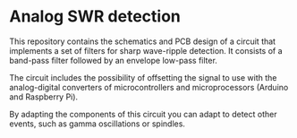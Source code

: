# Analog SWR detection

This repository contains the schematics and PCB design of a circuit that implements a set of filters for sharp wave-ripple detection. It consists of a band-pass filter followed by an envelope low-pass filter. 

The circuit includes the possibility of offsetting the signal to use with the analog-digital converters of microcontrollers and microprocessors (Arduino and Raspberry Pi).

By adapting the components of this circuit you can adapt to detect other events, such as gamma oscillations or spindles.
